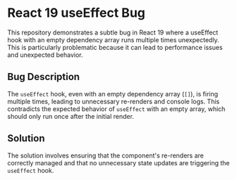 # React 19 useEffect Bug

This repository demonstrates a subtle bug in React 19 where a useEffect hook with an empty dependency array runs multiple times unexpectedly.  This is particularly problematic because it can lead to performance issues and unexpected behavior.

## Bug Description

The `useEffect` hook, even with an empty dependency array (`[]`), is firing multiple times, leading to unnecessary re-renders and console logs. This contradicts the expected behavior of `useEffect` with an empty array, which should only run once after the initial render.

## Solution

The solution involves ensuring that the component's re-renders are correctly managed and that no unnecessary state updates are triggering the `useEffect` hook.